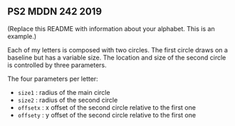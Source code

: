 ## PS2 MDDN 242 2019

(Replace this README with information about your alphabet. This is an example.)

Each of my letters is composed with two circles. The first circle draws on a baseline but has a variable size. The location and size of the second circle is controlled by three parameters.

The four parameters per letter:
  * `size1` : radius of the main circle
  * `size2` : radius of the second circle
  * `offsetx` : x offset of the second circle relative to the first one
  * `offsety` : y offset of the second circle relative to the first one


